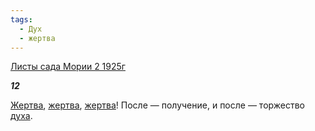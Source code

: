 ```yaml
---
tags:
  - Дух
  - жертва
---
```

[Листы сада Мории 2 1925г](https://127.0.0.1:4002/agni/1925)

___12___

[Жертва](../../../tags/#[жертва](../../../tags/#жертва)), [жертва](../../../tags/#жертва), [жертва](../../../tags/#жертва)! После — получение, и после — торжество [духа](../../../tags/#Дух).   

